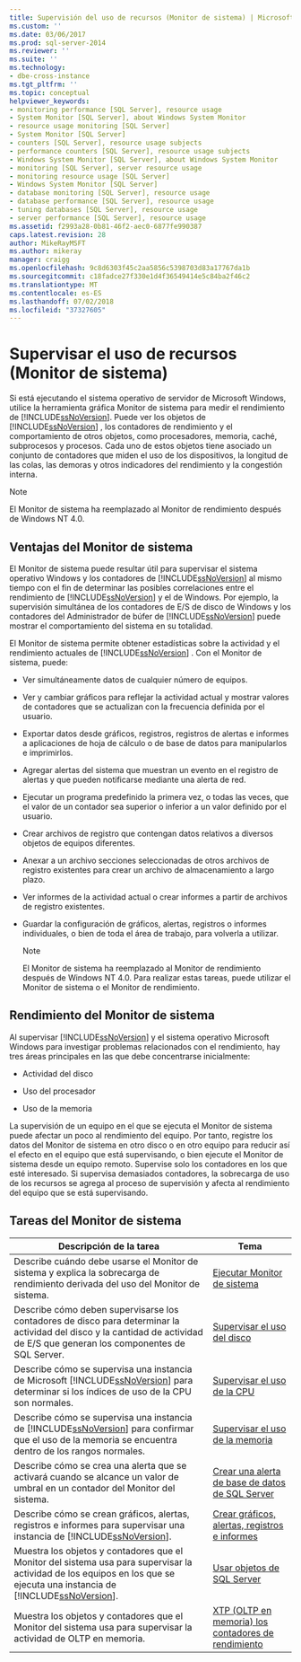 ```yaml
---
title: Supervisión del uso de recursos (Monitor de sistema) | Microsoft Docs
ms.custom: ''
ms.date: 03/06/2017
ms.prod: sql-server-2014
ms.reviewer: ''
ms.suite: ''
ms.technology:
- dbe-cross-instance
ms.tgt_pltfrm: ''
ms.topic: conceptual
helpviewer_keywords:
- monitoring performance [SQL Server], resource usage
- System Monitor [SQL Server], about Windows System Monitor
- resource usage monitoring [SQL Server]
- System Monitor [SQL Server]
- counters [SQL Server], resource usage subjects
- performance counters [SQL Server], resource usage subjects
- Windows System Monitor [SQL Server], about Windows System Monitor
- monitoring [SQL Server], server resource usage
- monitoring resource usage [SQL Server]
- Windows System Monitor [SQL Server]
- database monitoring [SQL Server], resource usage
- database performance [SQL Server], resource usage
- tuning databases [SQL Server], resource usage
- server performance [SQL Server], resource usage
ms.assetid: f2993a28-0b81-46f2-aec0-6877fe990387
caps.latest.revision: 28
author: MikeRayMSFT
ms.author: mikeray
manager: craigg
ms.openlocfilehash: 9c8d6303f45c2aa5856c5398703d83a17767da1b
ms.sourcegitcommit: c18fadce27f330e1d4f36549414e5c84ba2f46c2
ms.translationtype: MT
ms.contentlocale: es-ES
ms.lasthandoff: 07/02/2018
ms.locfileid: "37327605"
---
```

# <a name="monitor-resource-usage-system-monitor"></a>Supervisar el uso de recursos (Monitor de sistema)
  Si está ejecutando el sistema operativo de servidor de Microsoft Windows, utilice la herramienta gráfica Monitor de sistema para medir el rendimiento de [!INCLUDE[ssNoVersion](../../includes/ssnoversion-md.md)]. Puede ver los objetos de [!INCLUDE[ssNoVersion](../../includes/ssnoversion-md.md)] , los contadores de rendimiento y el comportamiento de otros objetos, como procesadores, memoria, caché, subprocesos y procesos. Cada uno de estos objetos tiene asociado un conjunto de contadores que miden el uso de los dispositivos, la longitud de las colas, las demoras y otros indicadores del rendimiento y la congestión interna.  
  
> [!NOTE]  
>  El Monitor de sistema ha reemplazado al Monitor de rendimiento después de Windows NT 4.0.  
  
## <a name="benefits-of-system-monitor"></a>Ventajas del Monitor de sistema  
 El Monitor de sistema puede resultar útil para supervisar el sistema operativo Windows y los contadores de [!INCLUDE[ssNoVersion](../../includes/ssnoversion-md.md)] al mismo tiempo con el fin de determinar las posibles correlaciones entre el rendimiento de [!INCLUDE[ssNoVersion](../../includes/ssnoversion-md.md)] y el de Windows. Por ejemplo, la supervisión simultánea de los contadores de E/S de disco de Windows y los contadores del Administrador de búfer de [!INCLUDE[ssNoVersion](../../includes/ssnoversion-md.md)] puede mostrar el comportamiento del sistema en su totalidad.  
  
 El Monitor de sistema permite obtener estadísticas sobre la actividad y el rendimiento actuales de [!INCLUDE[ssNoVersion](../../includes/ssnoversion-md.md)] . Con el Monitor de sistema, puede:  
  
-   Ver simultáneamente datos de cualquier número de equipos.  
  
-   Ver y cambiar gráficos para reflejar la actividad actual y mostrar valores de contadores que se actualizan con la frecuencia definida por el usuario.  
  
-   Exportar datos desde gráficos, registros, registros de alertas e informes a aplicaciones de hoja de cálculo o de base de datos para manipularlos e imprimirlos.  
  
-   Agregar alertas del sistema que muestran un evento en el registro de alertas y que pueden notificarse mediante una alerta de red.  
  
-   Ejecutar un programa predefinido la primera vez, o todas las veces, que el valor de un contador sea superior o inferior a un valor definido por el usuario.  
  
-   Crear archivos de registro que contengan datos relativos a diversos objetos de equipos diferentes.  
  
-   Anexar a un archivo secciones seleccionadas de otros archivos de registro existentes para crear un archivo de almacenamiento a largo plazo.  
  
-   Ver informes de la actividad actual o crear informes a partir de archivos de registro existentes.  
  
-   Guardar la configuración de gráficos, alertas, registros o informes individuales, o bien de toda el área de trabajo, para volverla a utilizar.  
  
    > [!NOTE]  
    >  El Monitor de sistema ha reemplazado al Monitor de rendimiento después de Windows NT 4.0. Para realizar estas tareas, puede utilizar el Monitor de sistema o el Monitor de rendimiento.  
  
## <a name="system-monitor-performance"></a>Rendimiento del Monitor de sistema  
 Al supervisar [!INCLUDE[ssNoVersion](../../includes/ssnoversion-md.md)] y el sistema operativo Microsoft Windows para investigar problemas relacionados con el rendimiento, hay tres áreas principales en las que debe concentrarse inicialmente:  
  
-   Actividad del disco  
  
-   Uso del procesador  
  
-   Uso de la memoria  
  
 La supervisión de un equipo en el que se ejecuta el Monitor de sistema puede afectar un poco al rendimiento del equipo. Por tanto, registre los datos del Monitor de sistema en otro disco o en otro equipo para reducir así el efecto en el equipo que está supervisando, o bien ejecute el Monitor de sistema desde un equipo remoto. Supervise solo los contadores en los que esté interesado. Si supervisa demasiados contadores, la sobrecarga de uso de los recursos se agrega al proceso de supervisión y afecta al rendimiento del equipo que se está supervisando.  
  
## <a name="system-monitor-tasks"></a>Tareas del Monitor de sistema  
  
|Descripción de la tarea|Tema|  
|----------------------|-----------|  
|Describe cuándo debe usarse el Monitor de sistema y explica la sobrecarga de rendimiento derivada del uso del Monitor de sistema.|[Ejecutar Monitor de sistema](run-system-monitor.md)|  
|Describe cómo deben supervisarse los contadores de disco para determinar la actividad del disco y la cantidad de actividad de E/S que generan los componentes de SQL Server.|[Supervisar el uso del disco](monitor-disk-usage.md)|  
|Describe cómo se supervisa una instancia de Microsoft [!INCLUDE[ssNoVersion](../../includes/ssnoversion-md.md)] para determinar si los índices de uso de la CPU son normales.|[Supervisar el uso de la CPU](monitor-cpu-usage.md)|  
|Describe cómo se supervisa una instancia de [!INCLUDE[ssNoVersion](../../includes/ssnoversion-md.md)] para confirmar que el uso de la memoria se encuentra dentro de los rangos normales.|[Supervisar el uso de la memoria](monitor-memory-usage.md)|  
|Describe cómo se crea una alerta que se activará cuando se alcance un valor de umbral en un contador del Monitor del sistema.|[Crear una alerta de base de datos de SQL Server](create-a-sql-server-database-alert.md)|  
|Describe cómo se crean gráficos, alertas, registros e informes para supervisar una instancia de [!INCLUDE[ssNoVersion](../../includes/ssnoversion-md.md)].|[Crear gráficos, alertas, registros e informes](create-charts-alerts-logs-and-reports.md)|  
|Muestra los objetos y contadores que el Monitor del sistema usa para supervisar la actividad de los equipos en los que se ejecuta una instancia de [!INCLUDE[ssNoVersion](../../includes/ssnoversion-md.md)].|[Usar objetos de SQL Server](use-sql-server-objects.md)|  
|Muestra los objetos y contadores que el Monitor del sistema usa para supervisar la actividad de OLTP en memoria.|[XTP &#40;OLTP en memoria&#41; los contadores de rendimiento](../../integration-services/performance/performance-counters.md)|  
  
  

